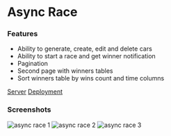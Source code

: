 # Async Race

### Features
- Ability to generate, create, edit and delete cars
- Ability to start a race and get winner notification
- Pagination
- Second page with winners tables
- Sort winners table by wins count and time columns

[Server](https://github.com/mikhama/async-race-api)
[Deployment](https://rykevl.github.io/portfolio/async-race/dist/)

### Screenshots
![async race 1](https://user-images.githubusercontent.com/20579247/137763302-a86b1975-7ab1-43b2-8d16-7c80b88f6941.PNG)
![async race 2](https://user-images.githubusercontent.com/20579247/137763307-8c86cfc2-c17a-4993-ac5c-41af9adf3651.PNG)
![async race 3](https://user-images.githubusercontent.com/20579247/137763310-61fb85af-7620-43d9-a26c-a86626d20dea.PNG)
